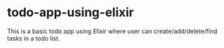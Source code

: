 # todo-app-using-elixir
This is a basic todo app using Elixir where user can create/add/delete/find tasks in a todo list. 
